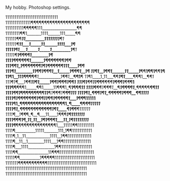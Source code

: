 My hobby. Photoshop settings.

11111111111111111111111111111               
11111111111111¶¶¶¶¶¶¶¶¶¶¶¶¶¶¶¶¶¶¶¶¶¶        
1111111111¶¶¶¶¶111_________________¶¶       
11111111¶¶1_______1111______111_____¶¶      
111111¶¶______11_________11111111____¶1     
111111¶____11___1_____11______1111___1¶     
11111¶1___1_____1_____1_________1_____¶1    
11111¶__________________1¶¶¶¶1________1¶    
1111¶¶_____¶¶¶¶1______1¶¶_¶¶¶¶¶1_______¶¶   
111¶¶_1_1_¶¶¶¶¶¶¶_1___¶__1¶¶¶¶¶¶111____1¶¶  
111¶_1________11¶¶1___¶¶¶1__1_____1¶¶¶1__1¶ 
11¶1__1¶¶1______11_____1____¶¶__1¶¶1__¶¶__1¶
11¶1__111¶¶¶¶___¶1___________1¶¶1___¶__¶1__¶
11¶1____1_11___¶¶_____1¶1_________¶¶¶1__¶__¶1
111¶_1__¶____1¶¶______11¶1_____1¶¶1_¶¶¶1¶__¶1
111¶1__¶¶___11¶¶____¶¶¶_¶___1¶¶¶1___¶__¶___¶1
111¶¶__¶¶¶1_____¶¶1_____11¶¶¶1_¶__1¶¶_____¶11
1111¶__¶¶1¶¶¶1___¶___1¶¶¶¶1____¶¶¶¶¶_____¶¶11
1111¶__¶_1__¶¶¶¶¶¶¶¶¶11__¶__1¶¶¶1_¶_____¶¶111
1111¶1_¶¶¶__1___¶___1____¶¶¶¶¶1¶_¶¶____¶¶1111
1111¶1_¶¶¶¶¶¶¶1¶¶11¶¶1¶¶¶¶¶1___1¶¶_____¶11111
1111¶1_¶¶¶¶¶¶¶¶¶¶¶¶¶¶¶¶¶1_¶____¶¶_____¶¶11111
1111¶1_¶¶¶¶¶¶¶¶¶¶¶¶1¶1____¶__1¶¶______¶111111
1111¶__1¶¶_¶_¶__¶___11____1¶¶¶______1¶1111111
1111¶___¶¶1¶_11_11__1¶__1¶¶¶1___11_1¶11111111
1111¶_____¶¶¶¶¶¶¶¶¶¶¶¶¶¶¶1___11111¶¶111111111
1111¶__________11111_______111_1¶¶11111111111
1111¶_1__11____________1111__1¶¶1111111111111
1111¶__11__1________1111___1¶¶111111111111111
1111¶___1111_____________1¶¶11111111111111111
1111¶¶_______________11¶¶¶1111111111111111111
11111¶¶__________1¶¶¶¶¶1111111111111111111111
1111111¶¶¶¶¶¶¶¶¶¶¶111111111111111111111111111
111111111111111111111111111111111111111111111
111111111111111111111111111111111111111111111